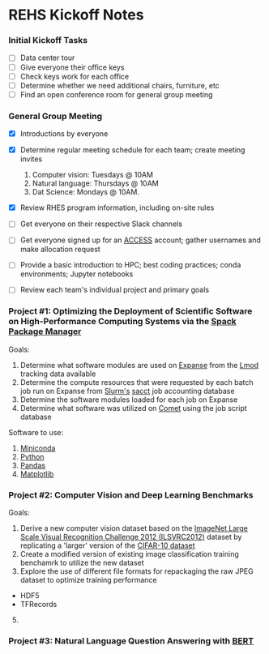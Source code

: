 # REHS Kickoff Notes

### Initial Kickoff Tasks
- [ ] Data center tour
- [ ] Give everyone their office keys
- [ ] Check keys work for each office
- [ ] Determine whether we need additional chairs, furniture, etc
- [ ] Find an open conference room for general group meeting

### General Group Meeting
- [x] Introductions by everyone
- [x] Determine regular meeting schedule for each team; create meeting invites

   1. Computer vision: Tuesdays @ 10AM
   2. Natural language: Thursdays @ 10AM
   3. Dat Science: Mondays @ 10AM. 
- [x] Review RHES program information, including on-site rules
- [ ] Get everyone on their respective Slack channels
- [ ] Get everyone signed up for an [ACCESS](https://access-ci.org) account; gather usernames and make allocation request
- [ ] Provide a basic introduction to HPC; best coding practices; conda environments; Jupyter notebooks
- [ ] Review each team's individual project and primary goals

### Project #1: Optimizing the Deployment of Scientific Software on High-Performance Computing Systems via the [Spack Package Manager](https://spack.io)

Goals:
1. Determine what software modules are used on [Expanse](https://www.sdsc.edu/services/hpc/expanse) from the [Lmod](https://lmod.readthedocs.io/en/latest/index.html) tracking data available
2. Determine the compute resources that were requested by each batch job run on Expanse from [Slurm's](https://en.wikipedia.org/wiki/Slurm_Workload_Manager) [sacct](https://slurm.schedmd.com/sacct.html) job accounting database
3. Determine the software modules loaded for each job on Expanse
4. Determine what software was utilized on [Comet](https://www.sdsc.edu/support/user_guides/comet.html) using the job script database

Software to use:
1. [Miniconda](https://docs.anaconda.com/miniconda)
2. [Python](https://en.wikipedia.org/wiki/Python_(programming_language))
3. [Pandas](https://en.wikipedia.org/wiki/Pandas_(software))
4. [Matplotlib](https://en.wikipedia.org/wiki/Matplotlib)

### Project #2: Computer Vision and Deep Learning Benchmarks

Goals:
1. Derive a new computer vision dataset based on the [ImageNet Large Scale Visual Recognition Challenge 2012 (ILSVRC2012)](https://image-net.org/challenges/LSVRC/2012/) dataset by replicating a 'larger' version of the [CIFAR-10 dataset](https://en.wikipedia.org/wiki/CIFAR-10)
2. Create a modified version of existing image classification training benchamrk to utilize the new dataset
3. Explore the use of different file formats for repackaging the raw JPEG dataset to optimize training performance
  - HDF5
  - TFRecords

5. 


### Project #3: Natural Language Question Answering with [BERT](https://en.wikipedia.org/wiki/BERT_(language_model))
